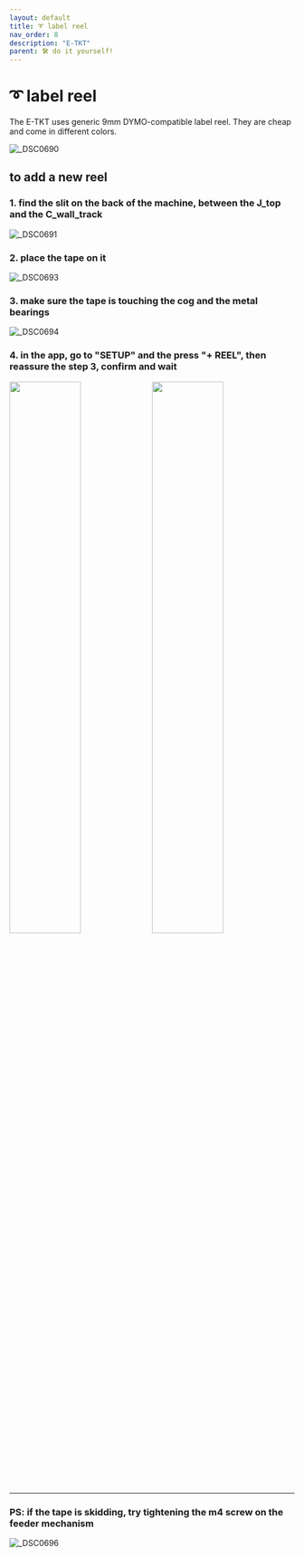 ```yaml
---
layout: default
title: ➰ label reel
nav_order: 8
description: "E-TKT"
parent: 🛠️ do it yourself!
---
```


# ➰ **label reel**

The E-TKT uses generic 9mm DYMO-compatible label reel. They are cheap and come in different colors.

![_DSC0690](https://user-images.githubusercontent.com/15098003/196272453-34eda44a-7b39-4f8a-b2a1-b5b868ae7e0e.jpg)

## to add a new reel

### 1. find the slit on the back of the machine, between the J_top and the C_wall_track
![_DSC0691](https://user-images.githubusercontent.com/15098003/196272457-49baf94d-b491-4d32-961f-a51a5a3d0c4f.jpg)

### 2. place the tape on it
![_DSC0693](https://user-images.githubusercontent.com/15098003/196272459-b45b0007-b8a0-4052-b4e4-fe75423afc4c.jpg)

### 3. make sure the tape is touching the cog and the metal bearings
![_DSC0694](https://user-images.githubusercontent.com/15098003/196272462-82975dcc-011a-4393-a01f-a3d33e115fdb.jpg)

### 4. in the app, go to "SETUP" and the press "+ REEL", then reassure the step 3, confirm and wait

<img src="https://user-images.githubusercontent.com/15098003/196284059-7a92dbf8-ee4a-46af-bb03-b13ca54971f4.png" width="50%"><img src="https://user-images.githubusercontent.com/15098003/196284589-e2325ea7-1b4a-430c-b9c8-4d5745488ea7.png" width="50%">

----

### PS: if the tape is skidding, try tightening the m4 screw on the feeder mechanism
![_DSC0696](https://user-images.githubusercontent.com/15098003/196272465-d510f039-e1c5-4b89-814f-c43685c65365.jpg)
